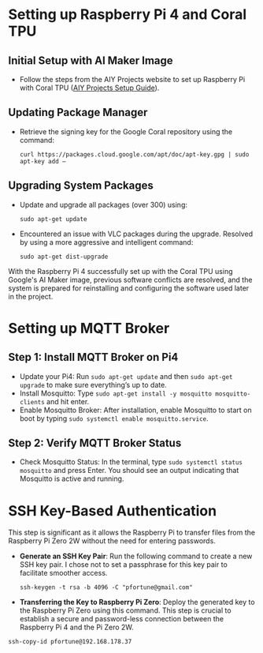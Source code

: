 
# Setting up Raspberry Pi 4 and Coral TPU

## Initial Setup with AI Maker Image
- Follow the steps from the AIY Projects website to set up Raspberry Pi with Coral TPU ([AIY Projects Setup Guide](https://aiyprojects.withgoogle.com/)).

## Updating Package Manager
- Retrieve the signing key for the Google Coral repository using the command:
  ```
  curl https://packages.cloud.google.com/apt/doc/apt-key.gpg | sudo apt-key add –
  ```

## Upgrading System Packages
- Update and upgrade all packages (over 300) using:
  ```
  sudo apt-get update
  ```
- Encountered an issue with VLC packages during the upgrade. Resolved by using a more aggressive and intelligent command:
  ```
  sudo apt-get dist-upgrade
  ```

With the Raspberry Pi 4 successfully set up with the Coral TPU using Google's AI Maker image, previous software conflicts are resolved, and the system is prepared for reinstalling and configuring the software used later in the project.

# Setting up MQTT Broker

## Step 1: Install MQTT Broker on Pi4
- Update your Pi4: Run `sudo apt-get update` and then `sudo apt-get upgrade` to make sure everything’s up to date.
- Install Mosquitto: Type `sudo apt-get install -y mosquitto mosquitto-clients` and hit enter.
- Enable Mosquitto Broker: After installation, enable Mosquitto to start on boot by typing `sudo systemctl enable mosquitto.service`.

## Step 2: Verify MQTT Broker Status
- Check Mosquitto Status: In the terminal, type `sudo systemctl status mosquitto` and press Enter. You should see an output indicating that Mosquitto is active and running.

# SSH Key-Based Authentication
This step is significant as it allows the Raspberry Pi to transfer files from the Raspberry Pi Zero 2W without the need for entering passwords.

- **Generate an SSH Key Pair**: 
  Run the following command to create a new SSH key pair. I chose not to set a passphrase for this key pair to facilitate smoother access.

  ```
  ssh-keygen -t rsa -b 4096 -C "pfortune@gmail.com"
  ```

- **Transferring the Key to Raspberry Pi Zero**: 
Deploy the generated key to the Raspberry Pi Zero using this command. This step is crucial to establish a secure and password-less connection between the Raspberry Pi 4 and the Pi Zero 2W.

```
ssh-copy-id pfortune@192.168.178.37
```

